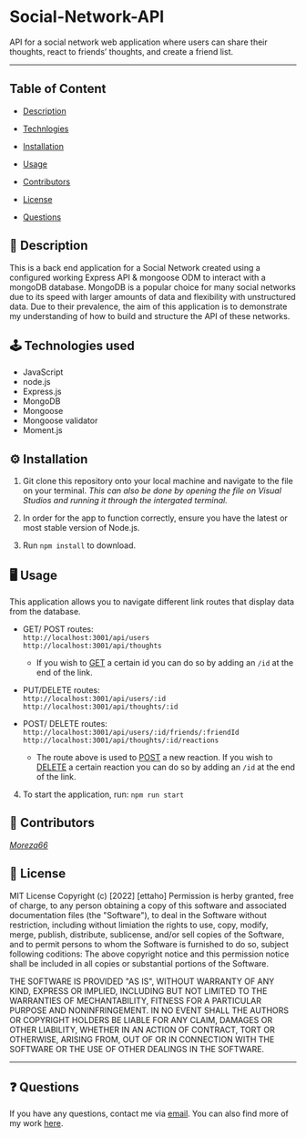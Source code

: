 # Social-Network-API

API for a social network web application where users can share their thoughts, react to friends’ thoughts, and create a friend list.

---

## Table of Content

- [Description](#description)
- [Technlogies](#technologies)
- [Installation](#installation)
- [Usage](#usage)
- [Contributors](#contributors)
- [License](#license)

- [Questions](#questions)

<a name="description"></a>

## 📝 Description

This is a back end application for a Social Network created using a configured working Express API & mongoose ODM to interact with a mongoDB database. MongoDB is a popular choice for many social networks due to its speed with larger amounts of data and flexibility with unstructured data. Due to their prevalence, the aim of this application is to demonstrate my understanding of how to build and structure the API of these networks.

<a name="technologies"></a>

## 🕹 Technologies used

- JavaScript
- node.js
- Express.js
- MongoDB
- Mongoose
- Mongoose validator
- Moment.js

## ⚙️ Installation

1. Git clone this repository onto your local machine and navigate to the file on your terminal. _This can also be done by opening the file on Visual Studios and running it through the intergated terminal._

2. In order for the app to function correctly, ensure you have the latest or most stable version of Node.js.

3. Run `npm install` to download.
   <a name="usage"></a>

## 🖥 Usage

This application allows you to navigate different link routes that display data from the database.

- GET/ POST routes: <br>
  `http://localhost:3001/api/users` <br>
  `http://localhost:3001/api/thoughts`<br>

  - If you wish to <u>GET</u> a certain id you can do so by adding an `/id` at the end of the link.

- PUT/DELETE routes: <br>
  `http://localhost:3001/api/users/:id`<br>
  `http://localhost:3001/api/thoughts/:id` <br>

- POST/ DELETE routes: <br>
  `http://localhost:3001/api/users/:id/friends/:friendId` <br>
  `http://localhost:3001/api/thoughts/:id/reactions` <br>

  - The route above is used to <u>POST</u> a new reaction. If you wish to <u>DELETE</u> a certain reaction you can do so by adding an `/id` at the end of the link.

4. To start the application, run: `npm run start`

[](./Assets/Images/Social%20Network%231.jpg)
[](./Assets/Images/Social%20Network%20%232.jpg)

<a name="contributors"></a>

## 👥 Contributors

_[Moreza66](https://github.com/moreza66)_ <br>

<a name="license"></a>

## 🔖 License

MIT License
Copyright (c) [2022] [ettaho]
Permission is herby granted, free of charge, to any person obtaining a copy of this software and associated documentation files (the "Software"), to deal in the Software without restriction, including without limiation the rights to use, copy, modify, merge, publish, distribute, sublicense, and/or sell copies of the Software, and to permit persons to whom the Software is furnished to do so, subject following coditions:
The above copyright notice and this permission notice shall be included in all copies or substantial portions of the Software.

THE SOFTWARE IS PROVIDED "AS IS", WITHOUT WARRANTY OF ANY KIND, EXPRESS OR IMPLIED, INCLUDING BUT NOT LIMITED TO THE WARRANTIES OF MECHANTABILITY, FITNESS FOR A PARTICULAR PURPOSE AND NONINFRINGEMENT. IN NO EVENT SHALL THE AUTHORS OR COPYRIGHT HOLDERS BE LIABLE FOR ANY CLAIM, DAMAGES OR OTHER LIABILITY, WHETHER IN AN ACTION OF CONTRACT, TORT OR OTHERWISE, ARISING FROM, OUT OF OR IN CONNECTION WITH THE SOFTWARE OR THE USE OF OTHER DEALINGS IN THE SOFTWARE.

---

<a name="questions"></a>

## ❓ Questions

If you have any questions, contact me via [email](moreza.memar@gmail.com). You can also find more of my work [here](https://github.com/moreza66).

